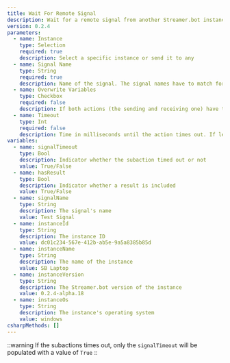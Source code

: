 ```yaml
---
title: Wait For Remote Signal
description: Wait for a remote signal from another Streamer.bot instance
version: 0.2.4
parameters:
  - name: Instance
    type: Selection
    required: true
    description: Select a specific instance or send it to any
  - name: Signal Name
    type: String
    required: true
    description: Name of the signal. The signal names have to match for "Send" and "Wait".
  - name: Overwrite Variables
    type: Checkbox
    required: false
    description: If both actions (the sending and receiving one) have the same variable, the sending one will overwrite the receiving one when checked.
  - name: Timeout
    type: Int
    required: false
    description: Time in milliseconds until the action times out. If left blank, it will default to 30000 ms. If no signal it being send over in that time, the subaction will abort.
variables:
  - name: signalTimeout
    type: Bool
    description: Indicator whether the subaction timed out or not
    value: True/False
  - name: hasResult
    type: Bool
    description: Indicator whether a result is included
    value: True/False
  - name: signalName
    type: String
    description: The signal's name
    value: Test Signal
  - name: instanceId
    type: String
    description: The instance ID
    value: dc01c234-567e-412b-ab5e-9a5a8385b85d
  - name: instanceName
    type: String
    description: The name of the instance
    value: SB Laptop
  - name: instanceVersion
    type: String
    description: The Streamer.bot version of the instance
    value: 0.2.4-alpha.18
  - name: instanceOs
    type: String
    description: The instance's operating system
    value: windows
csharpMethods: []
---
```



::warning
If the subactions times out, only the `signalTimeout` will be populated with a value of `True`
::
